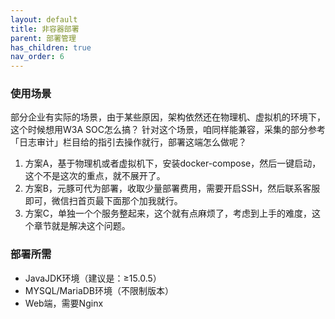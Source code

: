 ```yaml
---
layout: default
title: 非容器部署
parent: 部署管理
has_children: true
nav_order: 6
---
```



### 使用场景

部分企业有实际的场景，由于某些原因，架构依然还在物理机、虚拟机的环境下，这个时候想用W3A SOC怎么搞？
针对这个场景，咱同样能兼容，采集的部分参考「日志审计」栏目给的指引去操作就行，部署这端怎么做呢？

1. 方案A，基于物理机或者虚拟机下，安装docker-compose，然后一键启动，这个不是这次的重点，就不展开了。
2. 方案B，元豚可代为部署，收取少量部署费用，需要开启SSH，然后联系客服即可，微信扫首页最下面那个加我就行。
3. 方案C，单独一个个服务整起来，这个就有点麻烦了，考虑到上手的难度，这个章节就是解决这个问题。

### 部署所需

- JavaJDK环境（建议是：≥15.0.5）
- MYSQL/MariaDB环境（不限制版本）
- Web端，需要Nginx